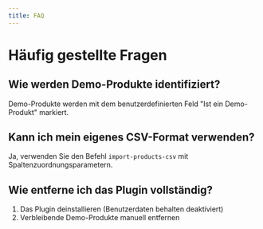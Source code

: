 ```yaml
---
title: FAQ
---
```

# Häufig gestellte Fragen

## Wie werden Demo-Produkte identifiziert?
Demo-Produkte werden mit dem benutzerdefinierten Feld "Ist ein Demo-Produkt" markiert.

## Kann ich mein eigenes CSV-Format verwenden?
Ja, verwenden Sie den Befehl `import-products-csv` mit Spaltenzuordnungsparametern.

## Wie entferne ich das Plugin vollständig?
1. Das Plugin deinstallieren (Benutzerdaten behalten deaktiviert)
2. Verbleibende Demo-Produkte manuell entfernen